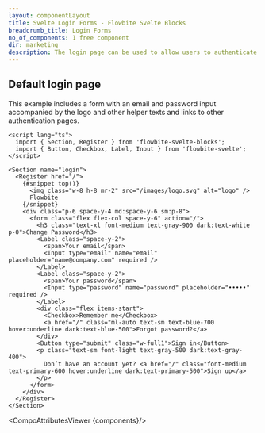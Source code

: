 ```yaml
---
layout: componentLayout
title: Svelte Login Forms - Flowbite Svelte Blocks
breadcrumb_title: Login Forms
no_of_components: 1 free component
dir: marketing
description: The login page can be used to allow users to authenticate inside your application based on a collection of templates from Flowbite and coded with Tailwind CSS.
---
```


<script>
  import { TableProp, TableDefaultRow, CompoAttributesViewer } from '../utils'
  const components = 'Register, Section'
</script>

## Default login page

This example includes a form with an email and password input accompanied by the logo and other helper texts and links to other authentication pages.

```svelte example
<script lang="ts">
  import { Section, Register } from 'flowbite-svelte-blocks';
  import { Button, Checkbox, Label, Input } from 'flowbite-svelte';
</script>

<Section name="login">
  <Register href="/">
    {#snippet top()}
      <img class="w-8 h-8 mr-2" src="/images/logo.svg" alt="logo" />
      Flowbite
    {/snippet}
    <div class="p-6 space-y-4 md:space-y-6 sm:p-8">
      <form class="flex flex-col space-y-6" action="/">
        <h3 class="text-xl font-medium text-gray-900 dark:text-white p-0">Change Password</h3>
        <Label class="space-y-2">
          <span>Your email</span>
          <Input type="email" name="email" placeholder="name@company.com" required />
        </Label>
        <Label class="space-y-2">
          <span>Your password</span>
          <Input type="password" name="password" placeholder="•••••" required />
        </Label>
        <div class="flex items-start">
          <Checkbox>Remember me</Checkbox>
          <a href="/" class="ml-auto text-sm text-blue-700 hover:underline dark:text-blue-500">Forgot password?</a>
        </div>
        <Button type="submit" class="w-full1">Sign in</Button>
        <p class="text-sm font-light text-gray-500 dark:text-gray-400">
          Don’t have an account yet? <a href="/" class="font-medium text-primary-600 hover:underline dark:text-primary-500">Sign up</a>
        </p>
      </form>
    </div>
  </Register>
</Section>
```

<CompoAttributesViewer {components}/>
